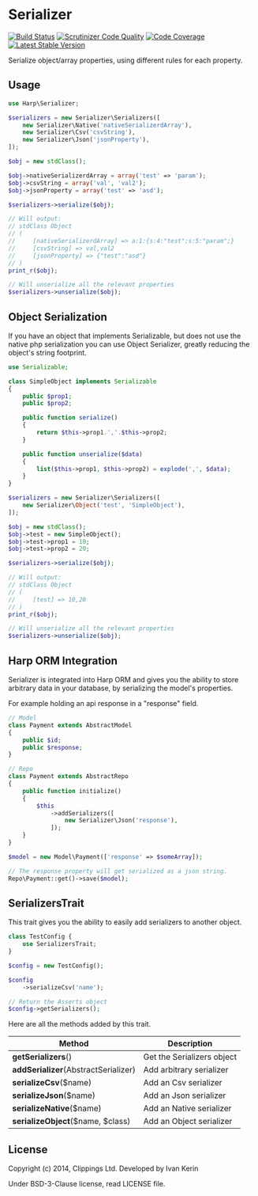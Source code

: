 Serializer
==========

[![Build Status](https://travis-ci.org/harp-orm/serializer.png?branch=master)](https://travis-ci.org/harp-orm/serializer)
[![Scrutinizer Code Quality](https://scrutinizer-ci.com/g/harp-orm/serializer/badges/quality-score.png)](https://scrutinizer-ci.com/g/harp-orm/serializer/)
[![Code Coverage](https://scrutinizer-ci.com/g/harp-orm/serializer/badges/coverage.png)](https://scrutinizer-ci.com/g/harp-orm/serializer/)
[![Latest Stable Version](https://poser.pugx.org/harp-orm/serializer/v/stable.png)](https://packagist.org/packages/harp-orm/serializer)

Serialize object/array properties, using different rules for each property.

Usage
-----

```php
use Harp\Serializer;

$serializers = new Serializer\Serializers([
    new Serializer\Native('nativeSerializerdArray'),
    new Serializer\Csv('csvString'),
    new Serializer\Json('jsonProperty'),
]);

$obj = new stdClass();

$obj->nativeSerializerdArray = array('test' => 'param');
$obj->csvString = array('val', 'val2');
$obj->jsonProperty = array('test' => 'asd');

$serializers->serialize($obj);

// Will output:
// stdClass Object
// (
//     [nativeSerializerdArray] => a:1:{s:4:"test";s:5:"param";}
//     [csvString] => val,val2
//     [jsonProperty] => {"test":"asd"}
// )
print_r($obj);

// Will unserialize all the relevant properties
$serializers->unserialize($obj);
```

Object Serialization
--------------------

If you have an object that implements Serializable, but does not use the native php serialization you can use Object Serializer, greatly reducing the object's string footprint.

```php
use Serializable;

class SimpleObject implements Serializable
{
    public $prop1;
    public $prop2;

    public function serialize()
    {
        return $this->prop1.','.$this->prop2;
    }

    public function unserialize($data)
    {
        list($this->prop1, $this->prop2) = explode(',', $data);
    }
}

$serializers = new Serializer\Serializers([
    new Serializer\Object('test', 'SimpleObject'),
]);

$obj = new stdClass();
$obj->test = new SimpleObject();
$obj->test->prop1 = 10;
$obj->test->prop2 = 20;

$serializers->serialize($obj);

// Will output:
// stdClass Object
// (
//     [test] => 10,20
// )
print_r($obj);

// Will unserialize all the relevant properties
$serializers->unserialize($obj);
```

Harp ORM Integration
--------------------

Serializer is integrated into Harp ORM and gives you the ability to store arbitrary data in your database, by serializing the model's properties.

For example holding an api response in a "response" field.

```php
// Model
class Payment extends AbstractModel
{
    public $id;
    public $response;
}

// Repo
class Payment extends AbstractRepo
{
    public function initialize()
    {
        $this
            ->addSerializers([
                new Serializer\Json('response'),
            ]);
    }
}

$model = new Model\Payment(['response' => $someArray]);

// The response property will get serialized as a json string.
Repo\Payment::get()->save($model);
```

SerializersTrait
----------------

This trait gives you the ability to easily add serializers to another object.

```php
class TestConfig {
    use SerializersTrait;
}

$config = new TestConfig();

$config
    ->serializeCsv('name');

// Return the Asserts object
$config->getSerializers();
```

Here are all the methods added by this trait.

Method                                | Description
--------------------------------------|--------------------------------------------------
__getSerializers__()                  | Get the Serializers object
__addSerializer__(AbstractSerializer) | Add arbitrary serializer
__serializeCsv__($name)               | Add an Csv serializer
__serializeJson__($name)              | Add an Json serializer
__serializeNative__($name)            | Add an Native serializer
__serializeObject__($name, $class)    | Add an Object serializer

License
-------

Copyright (c) 2014, Clippings Ltd. Developed by Ivan Kerin

Under BSD-3-Clause license, read LICENSE file.
